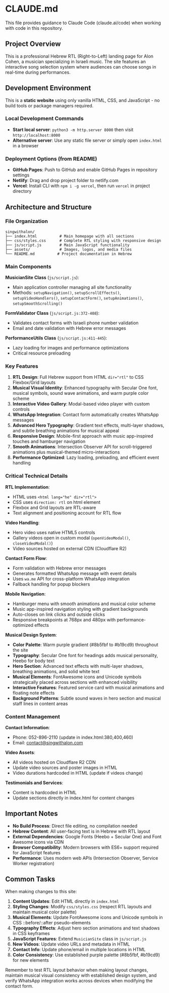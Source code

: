 # CLAUDE.md

This file provides guidance to Claude Code (claude.ai/code) when working with code in this repository.

## Project Overview

This is a professional Hebrew RTL (Right-to-Left) landing page for Alon Cohen, a musician specializing in Israeli music. The site features an interactive song selection system where audiences can choose songs in real-time during performances.

## Development Environment

This is a **static website** using only vanilla HTML, CSS, and JavaScript - no build tools or package managers required.

### Local Development Commands
- **Start local server**: `python3 -m http.server 8000` then visit `http://localhost:8000`
- **Alternative server**: Use any static file server or simply open `index.html` in a browser

### Deployment Options (from README)
- **GitHub Pages**: Push to GitHub and enable GitHub Pages in repository settings
- **Netlify**: Drag and drop project folder to netlify.com
- **Vercel**: Install CLI with `npm i -g vercel`, then run `vercel` in project directory

## Architecture and Structure

### File Organization
```
singwithalon/
├── index.html          # Main homepage with all sections
├── css/styles.css      # Complete RTL styling with responsive design
├── js/script.js        # Main JavaScript functionality
├── assets/             # Images, logos, and media files
└── README.md          # Project documentation in Hebrew
```

### Main Components

**MusicianSite Class** (`js/script.js`):
- Main application controller managing all site functionality
- Methods: `setupNavigation()`, `setupScrollEffects()`, `setupVideoHandlers()`, `setupContactForm()`, `setupAnimations()`, `setupSmoothScrolling()`

**FormValidator Class** (`js/script.js:372-408`):
- Validates contact forms with Israeli phone number validation
- Email and date validation with Hebrew error messages

**PerformanceUtils Class** (`js/script.js:411-445`):
- Lazy loading for images and performance optimizations
- Critical resource preloading

### Key Features

1. **RTL Design**: Full Hebrew support from HTML `dir="rtl"` to CSS Flexbox/Grid layouts
2. **Musical Visual Identity**: Enhanced typography with Secular One font, musical symbols, sound wave animations, and warm purple color scheme
3. **Interactive Video Gallery**: Modal-based video player with custom controls
4. **WhatsApp Integration**: Contact form automatically creates WhatsApp messages
5. **Advanced Hero Typography**: Gradient text effects, multi-layer shadows, and subtle breathing animations for musical appeal
6. **Responsive Design**: Mobile-first approach with music app-inspired touches and hamburger navigation
7. **Smooth Animations**: Intersection Observer API for scroll-triggered animations plus musical-themed micro-interactions
8. **Performance Optimized**: Lazy loading, preloading, and efficient event handling

### Critical Technical Details

**RTL Implementation**:
- HTML uses `<html lang="he" dir="rtl">`
- CSS uses `direction: rtl` on html element
- Flexbox and Grid layouts are RTL-aware
- Text alignment and positioning account for RTL flow

**Video Handling**:
- Hero video uses native HTML5 controls
- Gallery videos open in custom modal (`openVideoModal()`, `closeVideoModal()`)
- Video sources hosted on external CDN (Cloudflare R2)

**Contact Form Flow**:
- Form validation with Hebrew error messages
- Generates formatted WhatsApp message with event details
- Uses `wa.me` API for cross-platform WhatsApp integration
- Fallback handling for popup blockers

**Mobile Navigation**:
- Hamburger menu with smooth animations and musical color scheme
- Music app-inspired navigation styling with gradient backgrounds
- Auto-closes on link clicks and outside clicks
- Responsive breakpoints at 768px and 480px with performance-optimized effects

**Musical Design System**:
- **Color Palette**: Warm purple gradient (#8b5fbf to #b19cd9) throughout the site
- **Typography**: Secular One font for headings adds musical personality, Heebo for body text
- **Hero Section**: Advanced text effects with multi-layer shadows, breathing animations, and solid white text
- **Musical Elements**: FontAwesome icons and Unicode symbols strategically placed across sections with enhanced visibility
- **Interactive Features**: Featured service card with musical animations and floating note effects
- **Background Patterns**: Subtle sound waves in hero section and musical staff lines in content areas

### Content Management

**Contact Information**:
- Phone: 052-896-2110 (update in index.html:380,400,460)
- Email: contact@singwithalon.com

**Video Assets**:
- All videos hosted on Cloudflare R2 CDN
- Update video sources and poster images in HTML
- Video durations hardcoded in HTML (update if videos change)

**Testimonials and Services**:
- Content is hardcoded in HTML
- Update sections directly in index.html for content changes

## Important Notes

- **No Build Process**: Direct file editing, no compilation needed
- **Hebrew Content**: All user-facing text is in Hebrew with RTL layout
- **External Dependencies**: Google Fonts (Heebo + Secular One) and Font Awesome icons via CDN
- **Browser Compatibility**: Modern browsers with ES6+ support required for JavaScript features
- **Performance**: Uses modern web APIs (Intersection Observer, Service Worker registration)

## Common Tasks

When making changes to this site:
1. **Content Updates**: Edit HTML directly in `index.html`
2. **Styling Changes**: Modify `css/styles.css` (respect RTL layouts and maintain musical color palette)
3. **Musical Elements**: Update FontAwesome icons and Unicode symbols in CSS ::before/::after pseudo-elements
4. **Typography Effects**: Adjust hero section animations and text shadows in CSS keyframes
5. **JavaScript Features**: Extend `MusicianSite` class in `js/script.js`
6. **New Videos**: Update video URLs and metadata in HTML
7. **Contact Info**: Update phone/email in multiple locations in HTML
8. **Color Consistency**: Use established purple palette (#8b5fbf, #b19cd9) for new elements

Remember to test RTL layout behavior when making layout changes, maintain musical visual consistency with established design system, and verify WhatsApp integration works across devices when modifying the contact form.